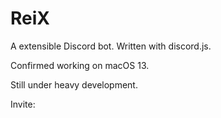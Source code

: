 # ReiX
A extensible Discord bot. Written with discord.js.

Confirmed working on macOS 13.

Still under heavy development.

Invite:

